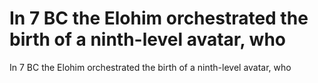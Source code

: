 # In 7 BC the Elohim orchestrated the birth of a ninth-level avatar, who

In 7 BC the Elohim orchestrated the birth of a ninth-level avatar, who